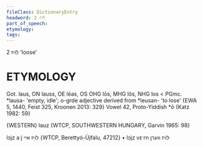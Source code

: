 ```yaml
---
fileClass: DictionaryEntry
headword: לויז 2
part_of_speech: 
etymology: 
tags: 
---
```

לויז 2
'loose'

ETYMOLOGY
===========
Got. laus, ON lauss, OE lēas, OS OHG lōs, MHG lôs, NHG los < PGmc. *lausa- 'empty, idle'; o-grde adjective derived from *leusan- 'to lose'
{EWA 5, 1440, Feist 325, Kroonen 2013: 329}
Vowel 42, Proto-Yiddish *ō
{Katz 1982: 59}

{WESTERN}
lauz {WTCP, SOUTHWESTERN HUNGARY, Garvin 1965: 98}

lɔjz aˑj לויז איי {WTCP, Berettyó-Újfalu, 47212}
	•	lɔjz vᴇˑrn לויז ווערן